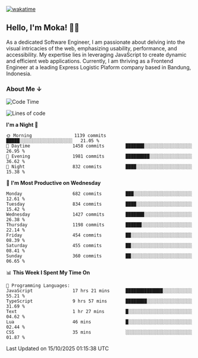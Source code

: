 [![wakatime](https://wakatime.com/badge/user/af9abd23-dba3-4dbe-973c-b045a9417a55.svg?style=social)](https://wakatime.com/@af9abd23-dba3-4dbe-973c-b045a9417a55)
## Hello, I'm Moka! 👋🏼


As a dedicated Software Engineer, I am passionate about delving into the visual intricacies of the web, emphasizing usability, performance, and accessibility. My expertise lies in leveraging JavaScript to create dynamic and efficient web applications. Currently, I am thriving as a Frontend Engineer at a leading Express Logistic Plaform company based in Bandung, Indonesia.

### About Me ↓

<!--START_SECTION:waka-->
![Code Time](http://img.shields.io/badge/Code%20Time-12%2C649%20hrs%2041%20mins-blue)

![Lines of code](https://img.shields.io/badge/From%20Hello%20World%20I%27ve%20Written-11.3%20million%20lines%20of%20code-blue)

**I'm a Night 🦉** 

```text
🌞 Morning                1139 commits        █████░░░░░░░░░░░░░░░░░░░░   21.05 % 
🌆 Daytime                1458 commits        ███████░░░░░░░░░░░░░░░░░░   26.95 % 
🌃 Evening                1981 commits        █████████░░░░░░░░░░░░░░░░   36.62 % 
🌙 Night                  832 commits         ████░░░░░░░░░░░░░░░░░░░░░   15.38 % 
```
📅 **I'm Most Productive on Wednesday** 

```text
Monday                   682 commits         ███░░░░░░░░░░░░░░░░░░░░░░   12.61 % 
Tuesday                  834 commits         ████░░░░░░░░░░░░░░░░░░░░░   15.42 % 
Wednesday                1427 commits        ███████░░░░░░░░░░░░░░░░░░   26.38 % 
Thursday                 1198 commits        ██████░░░░░░░░░░░░░░░░░░░   22.14 % 
Friday                   454 commits         ██░░░░░░░░░░░░░░░░░░░░░░░   08.39 % 
Saturday                 455 commits         ██░░░░░░░░░░░░░░░░░░░░░░░   08.41 % 
Sunday                   360 commits         ██░░░░░░░░░░░░░░░░░░░░░░░   06.65 % 
```


📊 **This Week I Spent My Time On** 

```text
💬 Programming Languages: 
JavaScript               17 hrs 21 mins      ██████████████░░░░░░░░░░░   55.21 % 
TypeScript               9 hrs 57 mins       ████████░░░░░░░░░░░░░░░░░   31.69 % 
Text                     1 hr 27 mins        █░░░░░░░░░░░░░░░░░░░░░░░░   04.62 % 
Lua                      46 mins             █░░░░░░░░░░░░░░░░░░░░░░░░   02.44 % 
CSS                      35 mins             ░░░░░░░░░░░░░░░░░░░░░░░░░   01.87 % 
```


 Last Updated on 15/10/2025 01:15:38 UTC
<!--END_SECTION:waka-->
